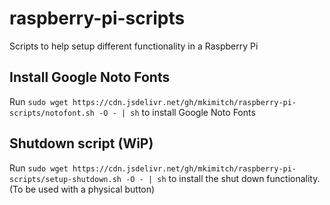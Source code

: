 # raspberry-pi-scripts
Scripts to help setup different functionality in a Raspberry Pi

## Install Google Noto Fonts
Run `sudo wget https://cdn.jsdelivr.net/gh/mkimitch/raspberry-pi-scripts/notofont.sh -O - | sh` to install Google Noto Fonts

## Shutdown script (WiP)
Run `sudo wget https://cdn.jsdelivr.net/gh/mkimitch/raspberry-pi-scripts/setup-shutdown.sh -O - | sh` to install the shut down functionality. (To be used with a physical button)
